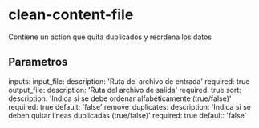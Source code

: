 # clean-content-file
Contiene un action que quita duplicados y reordena los datos

## Parametros
inputs:
  input_file:
    description: 'Ruta del archivo de entrada'
    required: true
  output_file:
    description: 'Ruta del archivo de salida'
    required: true
  sort:
    description: 'Indica si se debe ordenar alfabéticamente (true/false)'
    required: true
    default: 'false'
  remove_duplicates:
    description: 'Indica si se deben quitar líneas duplicadas (true/false)'
    required: true
    default: 'false'
